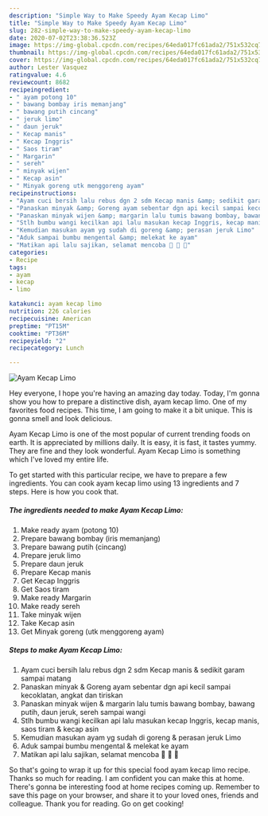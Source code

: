 ```yaml
---
description: "Simple Way to Make Speedy Ayam Kecap Limo"
title: "Simple Way to Make Speedy Ayam Kecap Limo"
slug: 282-simple-way-to-make-speedy-ayam-kecap-limo
date: 2020-07-02T23:38:36.523Z
image: https://img-global.cpcdn.com/recipes/64eda017fc61ada2/751x532cq70/ayam-kecap-limo-foto-resep-utama.jpg
thumbnail: https://img-global.cpcdn.com/recipes/64eda017fc61ada2/751x532cq70/ayam-kecap-limo-foto-resep-utama.jpg
cover: https://img-global.cpcdn.com/recipes/64eda017fc61ada2/751x532cq70/ayam-kecap-limo-foto-resep-utama.jpg
author: Lester Vasquez
ratingvalue: 4.6
reviewcount: 8682
recipeingredient:
- " ayam potong 10"
- " bawang bombay iris memanjang"
- " bawang putih cincang"
- " jeruk limo"
- " daun jeruk"
- " Kecap manis"
- " Kecap Inggris"
- " Saos tiram"
- " Margarin"
- " sereh"
- " minyak wijen"
- " Kecap asin"
- " Minyak goreng utk menggoreng ayam"
recipeinstructions:
- "Ayam cuci bersih lalu rebus dgn 2 sdm Kecap manis &amp; sedikit garam sampai matang"
- "Panaskan minyak &amp; Goreng ayam sebentar dgn api kecil sampai kecoklatan, angkat dan tiriskan"
- "Panaskan minyak wijen &amp; margarin lalu tumis bawang bombay, bawang putih, daun jeruk, sereh sampai wangi"
- "Stlh bumbu wangi kecilkan api lalu masukan kecap Inggris, kecap manis, saos tiram &amp; kecap asin"
- "Kemudian masukan ayam yg sudah di goreng &amp; perasan jeruk Limo"
- "Aduk sampai bumbu mengental &amp; melekat ke ayam"
- "Matikan api lalu sajikan, selamat mencoba 🤗 🤗 🤗"
categories:
- Recipe
tags:
- ayam
- kecap
- limo

katakunci: ayam kecap limo 
nutrition: 226 calories
recipecuisine: American
preptime: "PT15M"
cooktime: "PT36M"
recipeyield: "2"
recipecategory: Lunch

---
```



![Ayam Kecap Limo](https://img-global.cpcdn.com/recipes/64eda017fc61ada2/751x532cq70/ayam-kecap-limo-foto-resep-utama.jpg)

Hey everyone, I hope you're having an amazing day today. Today, I'm gonna show you how to prepare a distinctive dish, ayam kecap limo. One of my favorites food recipes. This time, I am going to make it a bit unique. This is gonna smell and look delicious.



Ayam Kecap Limo is one of the most popular of current trending foods on earth. It is appreciated by millions daily. It is easy, it is fast, it tastes yummy. They are fine and they look wonderful. Ayam Kecap Limo is something which I've loved my entire life.


To get started with this particular recipe, we have to prepare a few ingredients. You can cook ayam kecap limo using 13 ingredients and 7 steps. Here is how you cook that.

<!--inarticleads1-->

##### The ingredients needed to make Ayam Kecap Limo:

1. Make ready  ayam (potong 10)
1. Prepare  bawang bombay (iris memanjang)
1. Prepare  bawang putih (cincang)
1. Prepare  jeruk limo
1. Prepare  daun jeruk
1. Prepare  Kecap manis
1. Get  Kecap Inggris
1. Get  Saos tiram
1. Make ready  Margarin
1. Make ready  sereh
1. Take  minyak wijen
1. Take  Kecap asin
1. Get  Minyak goreng (utk menggoreng ayam)




<!--inarticleads2-->

##### Steps to make Ayam Kecap Limo:

1. Ayam cuci bersih lalu rebus dgn 2 sdm Kecap manis &amp; sedikit garam sampai matang
1. Panaskan minyak &amp; Goreng ayam sebentar dgn api kecil sampai kecoklatan, angkat dan tiriskan
1. Panaskan minyak wijen &amp; margarin lalu tumis bawang bombay, bawang putih, daun jeruk, sereh sampai wangi
1. Stlh bumbu wangi kecilkan api lalu masukan kecap Inggris, kecap manis, saos tiram &amp; kecap asin
1. Kemudian masukan ayam yg sudah di goreng &amp; perasan jeruk Limo
1. Aduk sampai bumbu mengental &amp; melekat ke ayam
1. Matikan api lalu sajikan, selamat mencoba 🤗 🤗 🤗




So that's going to wrap it up for this special food ayam kecap limo recipe. Thanks so much for reading. I am confident you can make this at home. There's gonna be interesting food at home recipes coming up. Remember to save this page on your browser, and share it to your loved ones, friends and colleague. Thank you for reading. Go on get cooking!
